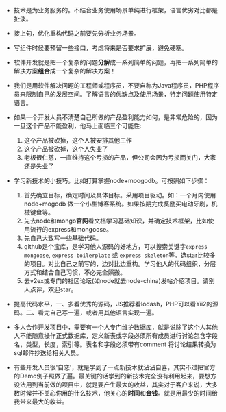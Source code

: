 * 技术是为业务服务的。不结合业务使用场景单纯进行框架，语言优劣对比都是扯淡。
* 接上句，优化重构代码之前要先分析业务场景。
* 写组件时候要预留一些接口，考虑将来是否要求扩展，避免硬塞。
* 软件开发就是把一个复杂的问题**分解**成一系列简单的问题，再把一系列简单的解决方案**组合**成一个复杂的解决方案！
* 我们是用软件解决问题的工程师或程序员，不要自称为Java程序员，PHP程序员来限制自己的发展空间。了解语言的优缺点及使用场景，特定问题使用特定语言。
* 如果一个开发人员不清楚自己所做的产品盈利能力如何，是非常危险的，因为一旦这个产品不能盈利，他马上面临三个可能性:
  1. 这个产品被砍掉，这个人被安排其他工作
  2. 这个产品被砍掉，这个人失业了
  3. 老板很仁慈，一直维持这个亏损的产品，但公司会因为亏损而关门，大家还是失业了
* 学习新技术的小技巧。比如打算掌握node+moogodb。可按照如下步骤：
   1. 首先确立目标，确定时间及具体目标。采用项目驱动。如：一个月内使用 node+mogodb 做一个小型博客系统。如果按期完成奖励买电动牙刷，机械键盘等。
   2. 先去node和mongo**官网**看文档学习基础知识，并确定技术框架，比如使用流行的express和mongoose。
   3. 先自己大致写一些基础代码。
   4. github是个宝库，是学习他人源码的好地方，可以搜索关键字`express mongoose`, `express boilerplate` 或 `express skeleton`等。选star比较多的项目。对比自己之前写的，边对比边重构。学习他人的代码组织，分层方式和结合自己习惯，不必完全照搬。
   5. 去v2ex或专门的社区论坛(如node就去node-china)发帖介绍项目。请别人点评，欢迎star。

* 提高代码水平，一、多看优秀的源码，JS推荐看lodash，PHP可以看Yii2的源码。二、看完自己写一遍，或者用其他语言实现一遍。

* 多人合作开发项目中，需要有一个人专门维护数据库，就是说除了这个人其他人不能随意操作正式数据库，定义新表或字段必须所有成员进行讨论包含字段名，类型，长度，索引等。表名和字段必须带有comment
将讨论结果转换为sql邮件抄送给相关人员。
* 有些开发人员很'自恋'，就是学到了一点新技术就沾沾自喜，其实不过把官方的Demo例子照做了遍。最关键的话学到的新技术完全没有利用起来，要想方设法用到当前做的项目中，就是要产生最大的收益，其实对于客户来说，大多数时候并不关心你用的什么技术，他关心的**时间**和**金钱**。就是用最少的时间给我带来最大的收益。
